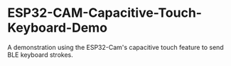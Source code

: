 # ESP32-CAM-Capacitive-Touch-Keyboard-Demo
A demonstration using the ESP32-Cam's capacitive touch feature to send BLE keyboard strokes.
